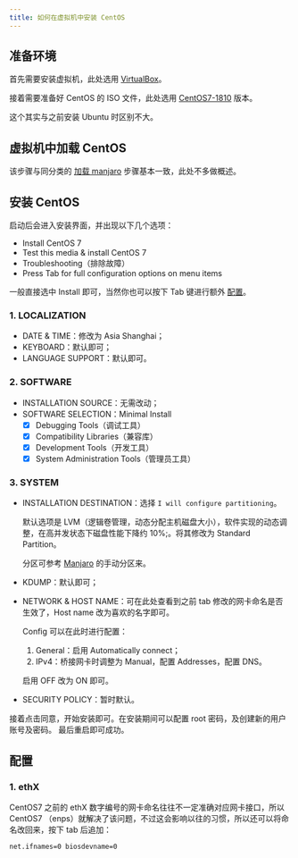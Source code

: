 ```yaml
---
title: 如何在虚拟机中安装 CentOS
---
```


## 准备环境

首先需要安装虚拟机，此处选用 [VirtualBox](https://www.virtualbox.org/wiki/Downloads)。

接着需要准备好 CentOS 的 ISO 文件，此处选用 [CentOS7-1810](https://mirrors.tuna.tsinghua.edu.cn/centos/7.6.1810/isos/x86_64/) 版本。

这个其实与之前安装 Ubuntu 时区别不大。



## 虚拟机中加载 CentOS

该步骤与同分类的 [加载 manjaro](/os/linux/how-to-install-manjaro-on-virtualbox.html#虚拟机中加载-manjaro) 步骤基本一致，此处不多做概述。



## 安装 CentOS

启动后会进入安装界面，并出现以下几个选项：

+ Install CentOS 7
+ Test this media & install CentOS 7
+ Troubleshooting（排除故障）
+ Press Tab for full configuration options on menu items

一般直接选中 Install 即可，当然你也可以按下 Tab 键进行额外 [配置](/os/linux/how-to-install-centos-on-virtualbox.html#配置)。

### 1. LOCALIZATION

+ DATE & TIME：修改为 Asia Shanghai；
+ KEYBOARD：默认即可；
+ LANGUAGE SUPPORT：默认即可。

### 2. SOFTWARE

+ INSTALLATION SOURCE：无需改动；
+ SOFTWARE SELECTION：Minimal Install
  - [x] Debugging Tools（调试工具）
  - [x] Compatibility Libraries（兼容库）
  - [x] Development Tools（开发工具）
  - [x] System Administration Tools（管理员工具）

### 3. SYSTEM

+ INSTALLATION DESTINATION：选择 `I will configure partitioning`。

  默认选项是 LVM（逻辑卷管理，动态分配主机磁盘大小），软件实现的动态调整，在高并发状态下磁盘性能下降约 10%;。将其修改为 Standard Partition。

  分区可参考 [Manjaro](/os/linux/how-to-install-manjaro-on-virtualbox.html#安装-manjaro) 的手动分区来。

+ KDUMP：默认即可；

+ NETWORK & HOST NAME：可在此处查看到之前 tab 修改的网卡命名是否生效了，Host name 改为喜欢的名字即可。

  Config 可以在此时进行配置：

  1. General：启用 Automatically connect；
  2. IPv4：桥接网卡时调整为 Manual，配置 Addresses，配置 DNS。

  启用 OFF 改为 ON 即可。

+ SECURITY POLICY：暂时默认。

接着点击同意，开始安装即可。在安装期间可以配置 root 密码，及创建新的用户账号及密码。
最后重启即可成功。



## 配置

### 1. ethX

CentOS7 之前的 ethX 数字编号的网卡命名往往不一定准确对应网卡接口，所以 CentOS7 （enps）就解决了该问题，不过这会影响以往的习惯，所以还可以将命名改回来，按下 tab 后追加：

```bash
net.ifnames=0 biosdevname=0
```